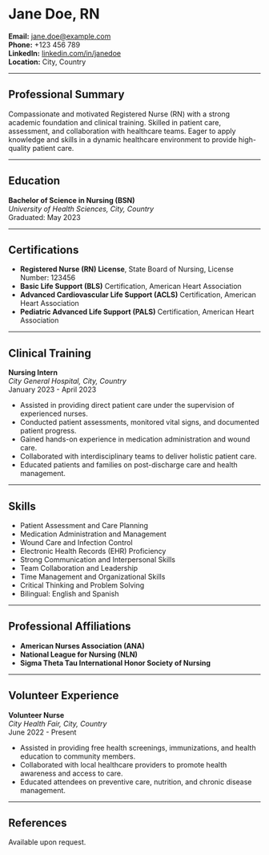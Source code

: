 # Jane Doe, RN

**Email:** [jane.doe@example.com](mailto:jane.doe@example.com)  
**Phone:** +123 456 789  
**LinkedIn:** [linkedin.com/in/janedoe](https://linkedin.com/in/janedoe)  
**Location:** City, Country  

---

## Professional Summary
Compassionate and motivated Registered Nurse (RN) with a strong academic foundation and clinical training. Skilled in patient care, assessment, and collaboration with healthcare teams. Eager to apply knowledge and skills in a dynamic healthcare environment to provide high-quality patient care.

---

## Education
**Bachelor of Science in Nursing (BSN)**  
*University of Health Sciences, City, Country*  
Graduated: May 2023  

---

## Certifications
- **Registered Nurse (RN) License**, State Board of Nursing, License Number: 123456  
- **Basic Life Support (BLS)** Certification, American Heart Association  
- **Advanced Cardiovascular Life Support (ACLS)** Certification, American Heart Association  
- **Pediatric Advanced Life Support (PALS)** Certification, American Heart Association  

---

## Clinical Training
**Nursing Intern**  
*City General Hospital, City, Country*  
January 2023 - April 2023  
- Assisted in providing direct patient care under the supervision of experienced nurses.  
- Conducted patient assessments, monitored vital signs, and documented patient progress.  
- Gained hands-on experience in medication administration and wound care.  
- Collaborated with interdisciplinary teams to deliver holistic patient care.  
- Educated patients and families on post-discharge care and health management.  

---

## Skills
- Patient Assessment and Care Planning  
- Medication Administration and Management  
- Wound Care and Infection Control  
- Electronic Health Records (EHR) Proficiency  
- Strong Communication and Interpersonal Skills  
- Team Collaboration and Leadership  
- Time Management and Organizational Skills  
- Critical Thinking and Problem Solving  
- Bilingual: English and Spanish  

---

## Professional Affiliations
- **American Nurses Association (ANA)**  
- **National League for Nursing (NLN)**  
- **Sigma Theta Tau International Honor Society of Nursing**  

---

## Volunteer Experience
**Volunteer Nurse**  
*City Health Fair, City, Country*  
June 2022 - Present  
- Assisted in providing free health screenings, immunizations, and health education to community members.  
- Collaborated with local healthcare providers to promote health awareness and access to care.  
- Educated attendees on preventive care, nutrition, and chronic disease management.  

---

## References
Available upon request.
